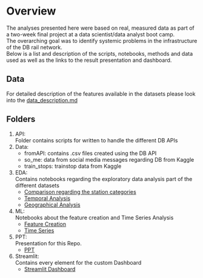 # Overview
The analyses presented here were based on real, measured data as part of a two-week final project at a data scientist/data analyst boot camp.<br>
The overarching goal was to identify systemic problems in the infrastructure of the DB rail network.<br>
Below is a list and description of the scripts, notebooks, methods and data used as well as the links to the result presentation and dashboard.

## Data

For detailed description of the features available in the datasets please look into the [data_description.md](data_description.md)

## Folders

1) API:<br> Folder contains scripts for written to handle the different DB APIs
2) Data:
    - fromAPI: contains .csv files created using the DB API
    - so_me: data from social media messages regarding DB from Kaggle
    - train_stops: trainstop data from Kaggle
3) EDA: <br>Contains notebooks regarding the exploratory data analysis part of the different datasets
    - [Comparison regarding the station categories](EDA/01_data_collecting_comparison.ipynb)
    - [Temporal Analysis](EDA/02_temporal_analysis.ipynb)
    - [Geographical Analysis](EDA/03_geographical_analysis.ipynb)<br>
4) ML: <br> Notebooks about the feature creation and Time Series Analysis
    - [Feature Creation](ML/ML_feature_creation_stations_class.ipynb)
    - [Time Series](ML/Time_Series.ipynb)
5) PPT: <br> Presentation for this Repo.
    - [PPT]()
6) Streamlit: <br> Contains every element for the custom Dashboard
    - [Streamlit Dashboard](streamlit/Streamlit.py)



